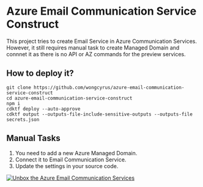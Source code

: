 # Azure Email Communication Service Construct
This project tries to create Email Service in Azure Communication Services. However, it still requires manual task to create Managed Domain and connnet it as there is no API or AZ commands for the preview services.


## How to deploy it?

```
git clone https://github.com/wongcyrus/azure-email-communication-service-construct
cd azure-email-communication-service-construct
npm i 
cdktf deploy --auto-approve
cdktf output --outputs-file-include-sensitive-outputs --outputs-file secrets.json
```

## Manual Tasks
1. You need to add a new Azure Managed Domain.
2. Connect it to Email Communication Service.
3. Update the settings in your source code.

[![Unbox the Azure Email Communication Services](http://img.youtube.com/vi/JEpVUiNwR7c/0.jpg)](http://www.youtube.com/watch?v=JEpVUiNwR7c "Unbox the Azure Email Communication Services")
